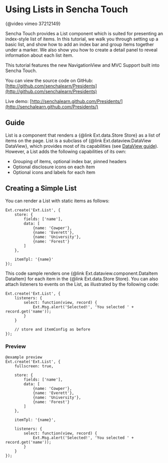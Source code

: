 # Using Lists in Sencha Touch

{@video vimeo 37212149}

Sencha Touch provides a List component which is suited for presenting an index-style list of items. In this tutorial, we walk you through setting up a basic list, and show how to add an index bar and group items together under a marker. We also show you how to create a detail panel to reveal information about each list item.

This tutorial features the new NavigationView and MVC Support built into Sencha Touch.

You can view the source code on GitHub: [http://github.com/senchalearn/Presidents](http://github.com/senchalearn/Presidents)

Live demo: [http://senchalearn.github.com/Presidents/](http://senchalearn.github.com/Presidents/)

## Guide

List is a component that renders a {@link Ext.data.Store Store} as a list of items on the page. List is a subclass of {@link Ext.dataview.DataView DataView}, which provides most of its capabilities (see [DataView guide](#/guide/dataview)). However, a List adds the following capabilities of its own:

* Grouping of items, optional index bar, pinned headers
* Optional disclosure icons on each item
* Optional icons and labels for each item

## Creating a Simple List

You can render a List with static items as follows:

	Ext.create('Ext.List', {
		store: {
			fields: ['name'],
			data: [
				{name: 'Cowper'},
				{name: 'Everett'},
				{name: 'University'},
				{name: 'Forest'}
			]
		},

		itemTpl: '{name}'
	});

This code sample renders one {@link Ext.dataview.component.DataItem DataItem} for each item in the {@link Ext.data.Store Store}. You can also attach listeners to events on the List, as illustrated by the following code:

	Ext.create('Ext.List', {
		listeners: {
			select: function(view, record) {
				Ext.Msg.alert('Selected!', 'You selected ' + record.get('name'));
			}
		}

		// store and itemConfig as before
	});

### Preview

	@example preview
	Ext.create('Ext.List', {
		fullscreen: true,

		store: {
			fields: ['name'],
			data: [
				{name: 'Cowper'},
				{name: 'Everett'},
				{name: 'University'},
				{name: 'Forest'}
			]
		},

		itemTpl: '{name}',

		listeners: {
			select: function(view, record) {
				Ext.Msg.alert('Selected!', 'You selected ' + record.get('name'));
			}
		}
	});



